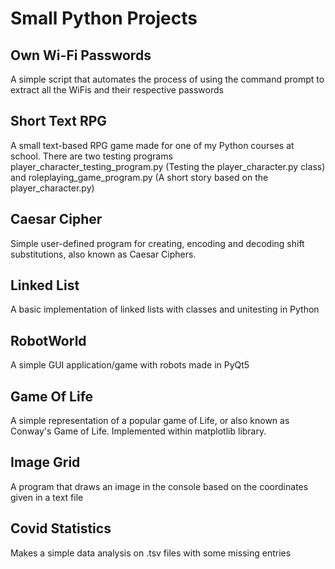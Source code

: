  # Small Python Projects 

## Own Wi-Fi Passwords
A simple script that automates the process of using the command prompt to extract all the WiFis and their respective passwords

## Short Text RPG
A small text-based RPG game made for one of my Python courses at school. There are two testing programs player_character_testing_program.py (Testing the player_character.py class) and roleplaying_game_program.py (A short story based on the player_character.py)

## Caesar Cipher
Simple user-defined program for creating, encoding and decoding shift substitutions, also known as Caesar Ciphers.

## Linked List
A basic implementation of linked lists with classes and unitesting in Python

## RobotWorld
A simple GUI application/game with robots made in PyQt5

## Game Of Life
A simple representation of a popular game of Life, or also known as Conway's Game of Life. Implemented within matplotlib library.

## Image Grid
A program that draws an image in the console based on the coordinates given in a text file

## Covid Statistics
Makes a simple data analysis on .tsv files with some missing entries
